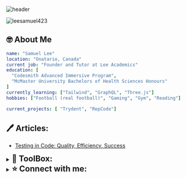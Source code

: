<link rel="stylesheet" href="https://cdn.jsdelivr.net/gh/devicons/devicon@v2.15.1/devicon.min.css">


![header](https://capsule-render.vercel.app/api?type=waving&color=0:3a6186,100:FD746C&height=300&section=header&fontColor=d3d3d3&fontSize=40&text=Hello-nl-I'm%20Sam&animation=twinkling&fontSize=90)

<span align="left"> <img src="https://komarev.com/ghpvc/?username=leesamuel423&label=Profile%20views&color=0e75b6&style=flat" alt="leesamuel423" /> </span>

<h2>🤓 About Me</h2>  

```yaml
name: "Samuel Lee"
location: "Onatario, Canada"
current job: "Founder and Tutor at Lee Academics"
education: [
  "Codesmith Advanced Immersive Program",
  "McMaster University Bachelors of Health Sciences Honours"
]
currently_learning: ["Tailwind", "GraphQL", "Three.js"]
hobbies: ["Football (real football)", "Gaming", "Gym", "Reading"]

current_projects: [ "Trydent", "RepCode"]
```
<h2 align="left">🖊️ Articles:</h2>  

<!-- BLOG-POST-LIST:START -->
- [Testing in Code: Quality, Efficiency, Success](https://medium.com/@leesamuel423/testing-in-code-quality-efficiency-success-433987f42f82?source=rss-44bf40ec82bb------2)
<!-- BLOG-POST-LIST:END -->


<details>
  <summary><h2 style="display: inline;"><b>🧰 ToolBox:</b></h2></summary>
  <p align="left">
  <img src="https://cdn.jsdelivr.net/gh/devicons/devicon/icons/javascript/javascript-original.svg" height="40" />
  <img src="https://cdn.jsdelivr.net/gh/devicons/devicon/icons/typescript/typescript-original.svg" height="40"/>
  <img src="https://cdn.jsdelivr.net/gh/devicons/devicon/icons/react/react-original.svg" height="40"/>
  <img src="https://cdn.jsdelivr.net/gh/devicons/devicon/icons/css3/css3-original.svg" height="40"/>
  <img src="https://cdn.jsdelivr.net/gh/devicons/devicon/icons/html5/html5-original.svg" height="40"/>
  <img src="https://cdn.jsdelivr.net/gh/devicons/devicon/icons/sass/sass-original.svg" height="40"/>
  <img src="https://cdn.jsdelivr.net/gh/devicons/devicon/icons/tailwindcss/tailwindcss-plain.svg" height="40"/>
  <img src="https://cdn.jsdelivr.net/gh/devicons/devicon/icons/nodejs/nodejs-original.svg" height="40"/>
  <img src="https://icongr.am/devicon/express-original.svg?size=128&color=c1aeae" height="40"/>
  <img src="https://cdn.jsdelivr.net/gh/devicons/devicon/icons/mongodb/mongodb-original.svg" height="40"/>
  <img src="https://cdn.jsdelivr.net/gh/devicons/devicon/icons/webpack/webpack-original.svg" height="40"/>
  <img src="https://cdn.jsdelivr.net/gh/devicons/devicon/icons/babel/babel-original.svg" height="40"/>
  <img src="https://cdn.jsdelivr.net/gh/devicons/devicon/icons/graphql/graphql-plain.svg" height="40"/>
  <img src="https://cdn.jsdelivr.net/gh/devicons/devicon/icons/jest/jest-plain.svg" height="40"/>
  <img src="https://asset.brandfetch.io/idIq_kF0rb/idv3zwmSiY.jpeg" height="40"/>
  <img src="https://cdn.jsdelivr.net/gh/devicons/devicon/icons/eslint/eslint-original.svg" height="40"/>
  <img src="https://cdn.jsdelivr.net/gh/devicons/devicon/icons/vscode/vscode-original.svg" height="40"/>
  <img src="https://cdn.jsdelivr.net/gh/devicons/devicon/icons/git/git-original.svg" height="40"/>

  </p>
</details>

<details>
  <summary><h2 style="display: inline;"><b>⭐ Connect with me:</b></h2></summary>
  <p align="left">
  <p align="left">
  <a href="https://linkedin.com/in/leesamuel423" target="blank"><img align="center" src="https://raw.githubusercontent.com/rahuldkjain/github-profile-readme-generator/master/src/images/icons/Social/linked-in-alt.svg" alt="leesamuel423" height="30" width="40" /></a>
  <a href="https://fb.com/leesamuel423" target="blank"><img align="center" src="https://raw.githubusercontent.com/rahuldkjain/github-profile-readme-generator/master/src/images/icons/Social/facebook.svg" alt="leesamuel423" height="30" width="40" /></a>
  <a href="https://instagram.com/leesamuel423" target="blank"><img align="center" src="https://raw.githubusercontent.com/rahuldkjain/github-profile-readme-generator/master/src/images/icons/Social/instagram.svg" alt="leesamuel423" height="30" width="40" /></a>
  <a href="https://medium.com/@leesamuel423" target="blank"><img align="center" src="https://raw.githubusercontent.com/rahuldkjain/github-profile-readme-generator/master/src/images/icons/Social/medium.svg" alt="leesamuel423" height="30" width="40" /></a>
  </p>
</details>
